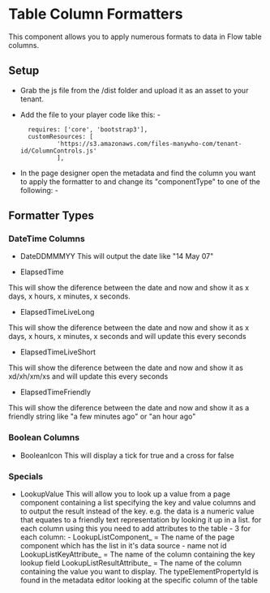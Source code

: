 # Table Column Formatters

This component allows you to apply numerous formats to data in Flow table columns.


## Setup

- Grab the js file from the /dist folder and upload it as an asset to your tenant.

- Add the file to your player code like this: -

        requires: ['core', 'bootstrap3'],
        customResources: [
                'https://s3.amazonaws.com/files-manywho-com/tenant-id/ColumnControls.js'
                ],

- In the page designer open the metadata and find the column you want to apply the formatter to and change its "componentType" to one of the following: -

## Formatter Types

### DateTime Columns

- DateDDMMMYY
This will output the date like "14 May 07"

- ElapsedTime

This will show the diference between the date and now and show it as x days, x hours, x minutes, x seconds.

- ElapsedTimeLiveLong

This will show the diference between the date and now and show it as x days, x hours, x minutes, x seconds and will update this every seconds

- ElapsedTimeLiveShort	

This will show the diference between the date and now and show it as xd/xh/xm/xs and will update this every seconds

- ElapsedTimeFriendly		

This will show the diference between the date and now and show it as a friendly string like "a few minutes ago" or "an hour ago"

### Boolean Columns

- BooleanIcon				This will display a tick for true and a cross for false


### Specials

- LookupValue				This will allow you to look up a value from a page component containing a list specifying the key and value columns and to 
						output the result instead of the key. e.g. the data is a numeric value that equates to a friendly text representation by looking it up in a list.
						for each column using this you need to add attributes to the table  - 3 for each column: -
						LookupListComponent_<typeElementPropertyId of the column>  =  The name of the page component which has the list in it's data source - name not id
						LookupListKeyAttribute_<typeElementPropertyId of the column>  =  The name of the column containing the key lookup field
						LookupListResultAttribute_<typeElementPropertyId of the column>  =  The name of the column containing the value you want to display.
						The typeElementPropertyId is found in the metadata editor looking at the specific column of the table

